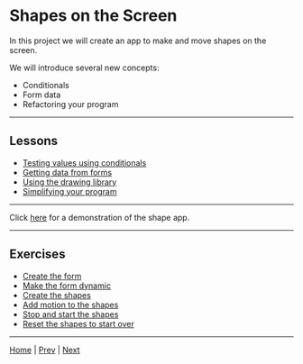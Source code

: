# Shapes on the Screen

In this project we will create an app to make and move shapes on the screen.

We will introduce several new concepts:

- Conditionals
- Form data
- Refactoring your program

---

## Lessons

- [Testing values using conditionals](conditionals)
- [Getting data from forms](forms)
- [Using the drawing library](twolib)
- [Simplifying your program](refactoring)

---

Click [here](http://jsbin.com/suquhij) for a demonstration of the shape app.

---

## Exercises ##

- [Create the form](1)
- [Make the form dynamic](2)
- [Create the shapes](3)
- [Add motion to the shapes](4)
- [Stop and start the shapes](5)
- [Reset the shapes to start over](6)

---

[Home](/) | [Prev](/5-madlib-generator/) | [Next](/7-snake-game/)
